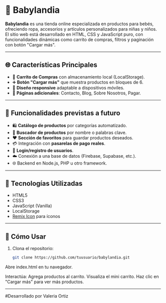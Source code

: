 # 🍼 Babylandia

**Babylandia** es una tienda online especializada en productos para bebés, ofreciendo ropa, accesorios y artículos personalizados para niñas y niños. El sitio web está desarrollado en HTML, CSS y JavaScript puro, con funcionalidades dinámicas como carrito de compras, filtros y paginación con botón "Cargar más".

---

## 🌐 Características Principales

- 🛒 **Carrito de Compras** con almacenamiento local (LocalStorage).
- ➕ **Botón "Cargar más"** que muestra productos en bloques de 6.
- 📱 **Diseño responsive** adaptable a dispositivos móviles.
- 📄 **Páginas adicionales**: Contacto, Blog, Sobre Nosotros, Pagar.

---

## 🧪 Funcionalidades previstas a futuro

- 🛍️ **Catálogo de productos** por categorías automatizado.
- 🔎 **Buscador de productos** por nombre o palabras clave.
- ❤️ **Sección de favoritos** para guardar productos deseados.
- 💳 Integración con **pasarelas de pago reales**.
- 🔐 **Login/registro de usuarios**.
- ☁️ Conexión a una base de datos (Firebase, Supabase, etc.).
- 🌐 Backend en Node.js, PHP u otro framework.

---

## 🚀 Tecnologías Utilizadas

- HTML5
- CSS3
- JavaScript (Vanilla)
- LocalStorage
- [Remix Icon](https://remixicon.com/) para íconos

---

## 🧠 Cómo Usar

1. Clona el repositorio:
   ```bash
   git clone https://github.com/tuusuario/babylandia.git
Abre index.html en tu navegador.

Interactúa:
Agrega productos al carrito.
Visualiza el mini carrito.
Haz clic en "Cargar más" para ver más productos.

---
#Desarrollado por Valeria Ortiz
